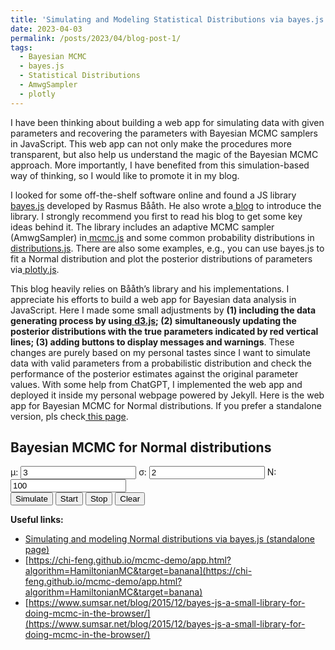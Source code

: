 ```yaml
---
title: 'Simulating and Modeling Statistical Distributions via bayes.js'
date: 2023-04-03
permalink: /posts/2023/04/blog-post-1/
tags:
  - Bayesian MCMC
  - bayes.js
  - Statistical Distributions
  - AmwgSampler
  - plotly
---
```


I have been thinking about building a web app for simulating data with given parameters and recovering the parameters with Bayesian MCMC samplers in JavaScript. This web app can not only make the procedures more transparent, but also help us understand the magic of the Bayesian MCMC approach. More importantly, I have benefited from this simulation-based way of thinking, so I would like to promote it in my blog.

I looked for some off-the-shelf software online and found a JS library[ bayes.js](https://github.com/rasmusab/bayes.js) developed by Rasmus Bååth. He also wrote a[ blog](https://www.sumsar.net/blog/2015/12/bayes-js-a-small-library-for-doing-mcmc-in-the-browser/) to introduce the library. I strongly recommend you first to read his blog to get some key ideas behind it. The library includes an adaptive MCMC sampler (AmwgSampler) in[ mcmc.js](https://raw.githubusercontent.com/rasmusab/bayes.js/master/mcmc.js) and some common probability distributions in[ distributions.js](https://raw.githubusercontent.com/rasmusab/bayes.js/master/distributions.js). There are also some examples, e.g., you can use bayes.js to fit a Normal distribution and plot the posterior distributions of parameters via[ plotly.js](https://cdn.plot.ly/plotly-latest.min.js).

This blog heavily relies on Bååth’s library and his implementations. I appreciate his efforts to build a web app for Bayesian data analysis in JavaScript. Here I made some small adjustments by **(1) including the data generating process by using**[ **d3.js**](https://cdnjs.cloudflare.com/ajax/libs/d3/3.5.5/d3.min.js)**; (2) simultaneously updating the posterior distributions with the true parameters indicated by red vertical lines; (3) adding buttons to display messages and warnings**. These changes are purely based on my personal tastes since I want to simulate data with valid parameters from a probabilistic distribution and check the performance of the posterior estimates against the original parameter values. With some help from ChatGPT, I implemented the web app and deployed it inside my personal webpage powered by Jekyll. Here is the web app for Bayesian MCMC for Normal distributions. If you prefer a standalone version, pls check[ this page](https://jakejing.github.io/bayes_mcmc_plot/).



<head>
    <meta charset="UTF-8" />
    <title>Simulating and modeling Normal distributions via bayes.js</title>
    <meta name="viewport" content="width=device-width, initial-scale=1" />
    <h2>Bayesian MCMC for Normal distributions</h2>
    <link rel="stylesheet" type="text/css" href="/assets/css/blogs/bayes/style.css" />
    <script
      src="https://cdnjs.cloudflare.com/ajax/libs/d3/3.5.5/d3.min.js"
      charset="utf-8"
    ></script>
    <script src="https://rawgit.com/rasmusab/bayes.js/master/mcmc.js"></script>
    <script src="https://rawgit.com/rasmusab/bayes.js/master/distributions.js"></script>
    <script src="https://cdnjs.cloudflare.com/ajax/libs/jquery/2.1.3/jquery.min.js"></script>
    <script src="https://d3js.org/d3-random.v2.min.js"></script>
    <script src="https://cdn.plot.ly/plotly-latest.min.js"></script>
  </head>
  <body>
    <div class="input-container">
      <label
        >μ:
        <input
          name="mu"
          id="mu"
          type="number"
          step="any"
          value="3"
          class="input-cell"
      /></label>
      <label
        >σ:
        <input
          name="sd"
          type="number"
          id="sd"
          min="0"
          value="2"
          step="any"
          class="input-cell"
      /></label>
      <label
        >N:
        <input
          name="n"
          type="number"
          min="1"
          value="100"
          id="n"
          class="input-cell"
      /></label>
    </div>
    <div class="button-container">
    <button id="simulate" type="button">Simulate</button>
    <button id="startMCMC" type="button">Start</button>
		<button id="stopMCMC" type="button">Stop</button>
		<button id="clearMCMC" type="button">Clear</button>
    </div>
    <div id="message"></div>
    <div id="mcmc_plots_div"></div>
    <script src="/assets/js/blogs/bayes/script.js"></script>
  </body>


**Useful links:**

- [Simulating and modeling Normal distributions via bayes.js (standalone page)](https://jakejing.github.io/bayes_mcmc_plot/)
- [https://chi-feng.github.io/mcmc-demo/app.html?algorithm=HamiltonianMC&target=banana](https://chi-feng.github.io/mcmc-demo/app.html?algorithm=HamiltonianMC&target=banana)
- [https://www.sumsar.net/blog/2015/12/bayes-js-a-small-library-for-doing-mcmc-in-the-browser/](https://www.sumsar.net/blog/2015/12/bayes-js-a-small-library-for-doing-mcmc-in-the-browser/)